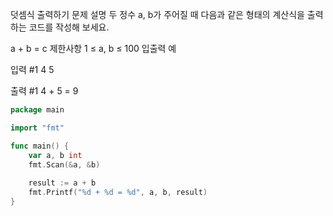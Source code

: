 덧셈식 출력하기
문제 설명
두 정수 a, b가 주어질 때 다음과 같은 형태의 계산식을 출력하는 코드를 작성해 보세요.

a + b = c
제한사항
1 ≤ a, b ≤ 100
입출력 예

입력 #1
4 5

출력 #1
4 + 5 = 9

```go
package main

import "fmt"

func main() {
    var a, b int
    fmt.Scan(&a, &b)
    
    result := a + b
    fmt.Printf("%d + %d = %d", a, b, result)
}

```
